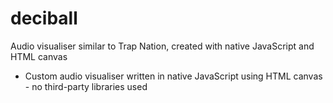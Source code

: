 # deciball
Audio visualiser similar to Trap Nation, created with native JavaScript and HTML canvas
- Custom audio visualiser written in native JavaScript using HTML canvas - no third-party libraries used
